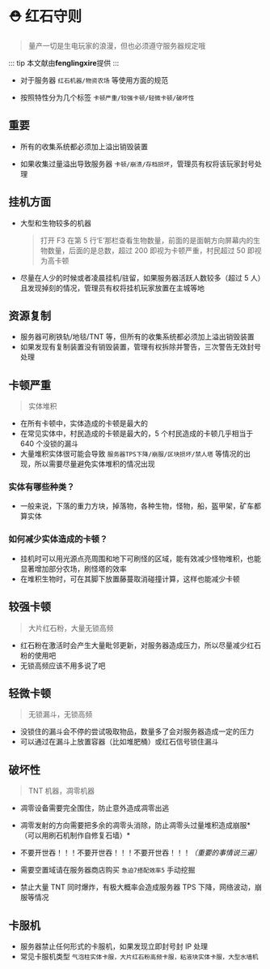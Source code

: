# ⛑️ 红石守则

> 量产一切是生电玩家的浪漫，但也必须遵守服务器规定哦

::: tip
本文献由**fenglingxire**提供
:::

- 对于服务器 `红石机器/物资农场` 等使用方面的规范

- 按照特性分为几个标签 `卡顿严重/较强卡顿/轻微卡顿/破坏性`

## 重要

- 所有的收集系统都必须加上溢出销毁装置

- 如果收集过量溢出导致服务器 `卡顿/崩溃/存档损坏`，管理员有权将该玩家封号处理

## 挂机方面

- 大型和生物较多的机器

  > 打开 F3 在第 5 行‘E’那栏查看生物数量，前面的是面朝方向屏幕内的生物数量，后面的是总数，超过 200 即视为卡顿严重，村民超过 50 即视为高卡顿

- 尽量在人少的时候或者凌晨挂机/驻留，如果服务器活跃人数较多（超过 5 人）且发现掉刻的情况，管理员有权将挂机玩家放置在主城等地

## 资源复制

- 服务器可刷铁轨/地毯/TNT 等，但所有的收集系统都必须加上溢出销毁装置
- 如果发现有复制装置没有销毁装置，管理有权拆除并警告，三次警告无效封号处理

## 卡顿严重

> 实体堆积

- 在所有卡顿中，实体造成的卡顿是最大的
- 在常见实体中，村民造成的卡顿是最大的，5 个村民造成的卡顿几乎相当于 640 个没锁的漏斗
- 大量堆积实体很可能会导致 `服务器TPS下降/崩服/区块损坏/禁人塔` 等情况的出现，所以需要尽量避免实体堆积的情况出现

### 实体有哪些种类？

- 一般来说，下落的重力方块，掉落物，各种生物，怪物，船，盔甲架，矿车都算实体

### 如何减少实体造成的卡顿？

- 挂机时可以用光源点亮周围和地下可刷怪的区域，能有效减少怪物堆积，也能显著增加部分农场，刷怪塔的效率
- 在堆积生物时，可在其脚下放置藤蔓取消碰撞计算，这样也能减少卡顿

## 较强卡顿

> 大片红石粉，大量无锁高频

- 红石粉在激活时会产生大量毗邻更新，对服务器造成压力，所以尽量减少红石粉的使用吧
- 无锁高频应该不用多说了吧

## 轻微卡顿

> 无锁漏斗，无锁高频

- 没锁住的漏斗会不停的尝试吸取物品，数量多了会对服务器造成一定的压力
- 可以通过在漏斗上放置容器（比如堆肥桶）或红石信号锁住漏斗

## 破坏性

> TNT 机器，凋零机器

- 凋零设备需要完全围住，防止意外造成凋零出逃

- 凋零发射的方向需要把多余的凋零头消除，防止凋零头过量堆积造成崩服*（可以用刷石机制作自修复石墙）*
- 不要开世吞！！！不要开世吞！！！不要开世吞！！！_（重要的事情说三遍）_
- 需要空置域请在服务器商店购买 `急迫7搭配效率5` 手动挖掘
- 禁止大量 TNT 同时爆炸，有极大概率会造成服务器 TPS 下降，网络波动，崩服等情况

## 卡服机

- 服务器禁止任何形式的卡服机，如果发现立即封号封 IP 处理
- 常见卡服机类型 `气泡柱实体卡服，大片红石粉高频卡服，粘液块实体卡服，大型水墙机`

